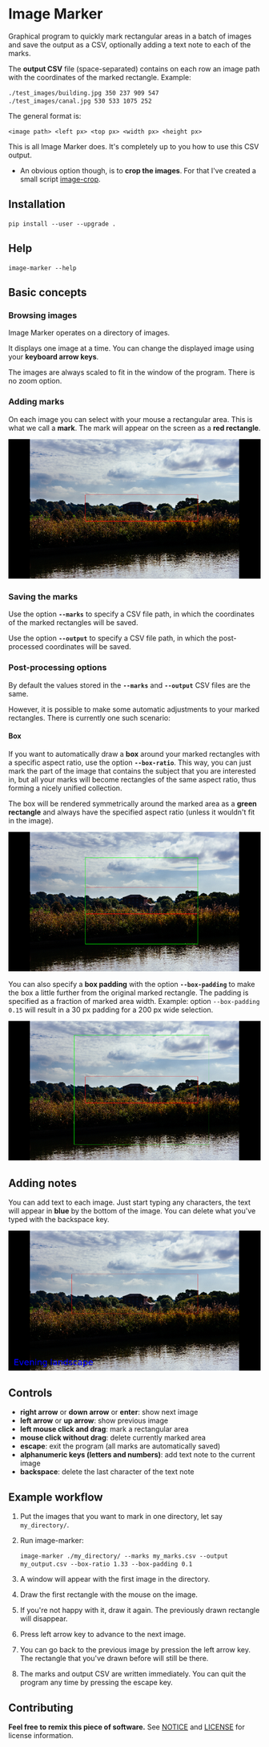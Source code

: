 # Image Marker

Graphical program to quickly mark rectangular areas in a batch of images and save the output as a CSV, optionally
adding a text note to each of the marks.

The **output CSV** file (space-separated) contains on each row an image path with the coordinates of the marked
rectangle. Example:

``` csv
./test_images/building.jpg 350 237 909 547
./test_images/canal.jpg 530 533 1075 252
```

The general format is:

``` csv
<image path> <left px> <top px> <width px> <height px>
```

This is all Image Marker does. It's completely up to you how to use this CSV output.

- An obvious option though, is to **crop the images**. For that I've created a small script
[image-crop](https://lab.saloun.cz/jakub/image-crop).

## Installation

```
pip install --user --upgrade .
```

## Help

```
image-marker --help
```

## Basic concepts

### Browsing images

Image Marker operates on a directory of images.

It displays one image at a time. You can change the displayed image using your **keyboard arrow keys**.

The images are always scaled to fit in the window of the program. There is no zoom option.

### Adding marks

On each image you can select with your mouse a rectangular area. This is what we call a **mark**. The mark will appear
on the screen as a **red rectangle**.

![](./docs/screenshot_1_mark.png)

### Saving the marks

Use the option **`--marks`** to specify a CSV file path, in which the coordinates of the marked rectangles will be saved.

Use the option **`--output`** to specify a CSV file path, in which the post-processed coordinates will be saved.

### Post-processing options

By default the values stored in the **`--marks`** and **`--output`** CSV files are the same.

However, it is possible to make some automatic adjustments to your marked rectangles. There is currently one such
scenario:

#### Box

If you want to automatically draw a **box** around your marked rectangles with a specific aspect ratio, use the option
**`--box-ratio`**. This way, you can just mark the part of the image that contains the subject that you are interested
in, but all your marks will become rectangles of the same aspect ratio, thus forming a nicely unified collection.

The box will be rendered symmetrically around the marked area as a **green rectangle** and always have the
specified aspect ratio (unless it wouldn't fit in the image).

![](./docs/screenshot_2_box.png)

You can also specify a **box padding** with the option **`--box-padding`** to make the box a little further from the
original marked rectangle. The padding is specified as a fraction of marked area width. Example: option
`--box-padding 0.15` will result in a 30 px padding for a 200 px wide selection.

![](./docs/screenshot_3_box_with_padding.png)

## Adding notes

You can add text to each image. Just start typing any characters, the text will appear in **blue** by the bottom of the
image. You can delete what you've typed with the backspace key.

![](./docs/screenshot_4_notes.png)

## Controls

- **right arrow** or **down arrow** or **enter**: show next image
- **left arrow** or **up arrow**: show previous image
- **left mouse click and drag**: mark a rectangular area
- **mouse click without drag**: delete currently marked area
- **escape**: exit the program (all marks are automatically saved)
- **alphanumeric keys (letters and numbers)**: add text note to the current image
- **backspace**: delete the last character of the text note

## Example workflow

1. Put the images that you want to mark in one directory, let say `my_directory/`.

2. Run image-marker:

   ```
   image-marker ./my_directory/ --marks my_marks.csv --output my_output.csv --box-ratio 1.33 --box-padding 0.1
   ```

3. A window will appear with the first image in the directory.

4. Draw the first rectangle with the mouse on the image.

5. If you're not happy with it, draw it again. The previously drawn rectangle will disappear.

6. Press left arrow key to advance to the next image.

7. You can go back to the previous image by pression the left arrow key. The rectangle that you've drawn before will
still be there.

8. The marks and output CSV are written immediately. You can quit the program any time by pressing the escape key.

## Contributing

__Feel free to remix this piece of software.__ See [NOTICE](./NOTICE) and [LICENSE](./LICENSE) for license information.
